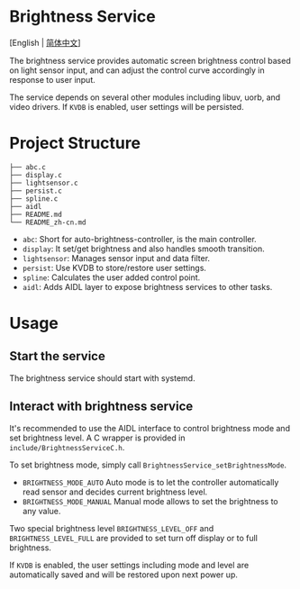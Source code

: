 # Brightness Service

[English | [简体中文](./README_zh-cn.md)]

The brightness service provides automatic screen brightness control based on light sensor input, and can adjust the control curve accordingly in response to user input.

The service depends on several other modules including libuv, uorb, and video drivers. If `KVDB` is enabled, user settings will be persisted.

# Project Structure

```tree
├── abc.c
├── display.c
├── lightsensor.c
├── persist.c
├── spline.c
├── aidl
├── README.md
└── README_zh-cn.md
```

* `abc`: Short for auto-brightness-controller, is the main controller.
* `display`: It set/get brightness and also handles smooth transition.
* `lightsensor`: Manages sensor input and data filter.
* `persist`: Use KVDB to store/restore user settings.
* `spline`: Calculates the user added control point.
* `aidl`: Adds AIDL layer to expose brightness services to other tasks.

# Usage

## Start the service

The brightness service should start with systemd.

## Interact with brightness service

It's recommended to use the AIDL interface to control brightness mode and
set brightness level. A C wrapper is provided in `include/BrightnessServiceC.h`.

To set brightness mode, simply call `BrightnessService_setBrightnessMode`.

* `BRIGHTNESS_MODE_AUTO` Auto mode is to let the controller automatically read sensor and decides current
brightness level.
* `BRIGHTNESS_MODE_MANUAL` Manual mode allows to set the brightness to any value.

Two special brightness level `BRIGHTNESS_LEVEL_OFF` and `BRIGHTNESS_LEVEL_FULL`
are provided to set turn off display or to full brightness.

If `KVDB` is enabled, the user settings including mode and level are
automatically saved and will be restored upon next power up.
